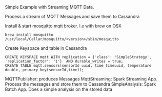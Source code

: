 Simple Example with Streaming MQTT Data.

Process a stream of MQTT Messages and save them to Cassandra

Install & start mosquitto mqtt broker. I.e with brew on OSX
```
brew install mosquitto
/usr/local/Cellar/mosquitto/<version>/sbin/mosquitto
```

Create Keyspace and table in Cassandra

```
CREATE KEYSPACE mqtt WITH replication = {'class': 'SimpleStrategy', 'replication_factor': '1'}  AND durable_writes = true;
CREATE TABLE mqtt.sensors(sensorId uuid, time timeuuid, temperature double, primary key(sensorId,time));
```

MQTTPublisher:  produces Messages
MqttStreaming:  Spark Streaming App. Process the messages and store them to Cassandra
SimpleAnalysis: Spark Batch App. Does a simple analysis on the stored data
